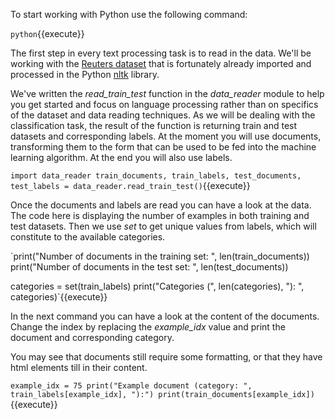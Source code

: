 To start working with Python use the following command:

`python`{{execute}}

The first step in every text processing task is to read in the data. We'll be working with the [Reuters dataset](http://www.daviddlewis.com/resources/testcollections/reuters21578/) that is fortunately already imported and processed in the Python [nltk](https://www.nltk.org/) library.

We've written the *read_train_test* function in the *data_reader* module to help you get started and focus on language processing rather than on specifics of the dataset and data reading techniques. As we will be dealing with the classification task, the result of the function is returning train and test datasets and corresponding labels. At the moment you will use documents, transforming them to the form that can be used to be fed into the machine learning algorithm. At the end you will also use labels.

`import data_reader
train_documents, train_labels, test_documents, test_labels = data_reader.read_train_test()`{{execute}}

Once the documents and labels are read you can have a look at the data. The code here is displaying the number of examples in both training and test datasets. Then we use *set* to get unique values from labels, which will constitute to the available categories.

`print("Number of documents in the training set: ", len(train_documents))
print("Number of documents in the test set: ", len(test_documents))

categories = set(train_labels)
print("Categories (", len(categories), "): ", categories)`{{execute}}

In the next command you can have a look at the content of the documents. Change the index by replacing the *example_idx* value and print the document and corresponding category.

You may see that documents still require some formatting, or that they have html elements till in their content.

`example_idx = 75
print("Example document (category: ", train_labels[example_idx], "):")
print(train_documents[example_idx])`{{execute}}
